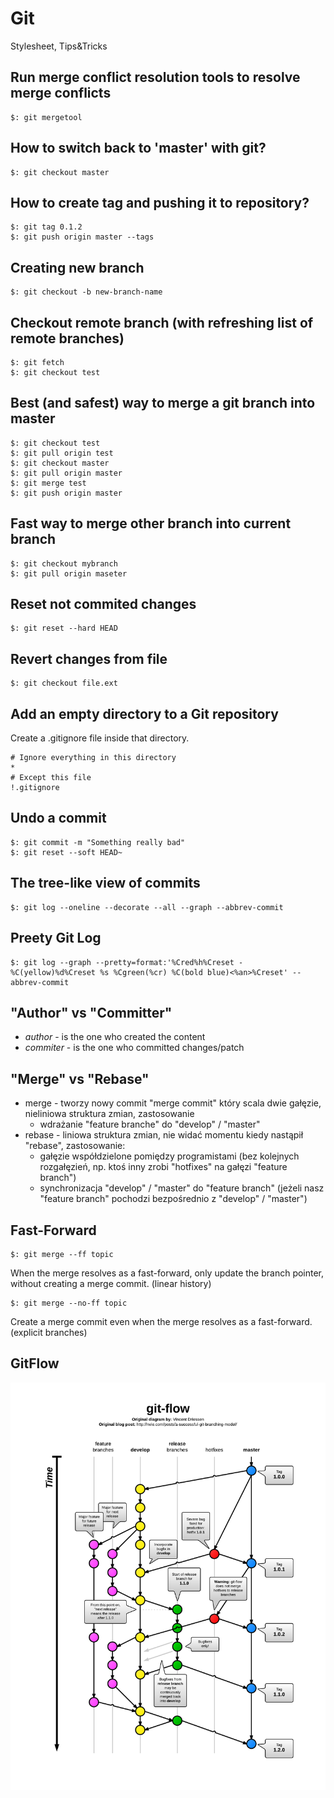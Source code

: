 # Git

Stylesheet, Tips&Tricks

## Run merge conflict resolution tools to resolve merge conflicts

```
$: git mergetool
```

##  How to switch back to 'master' with git?

```
$: git checkout master
```

##  How to create tag and pushing it to repository?

```
$: git tag 0.1.2
$: git push origin master --tags
```

## Creating new branch

```
$: git checkout -b new-branch-name
```

## Checkout remote branch (with refreshing list of remote branches)

```
$: git fetch
$: git checkout test
```

## Best (and safest) way to merge a git branch into master

```
$: git checkout test
$: git pull origin test
$: git checkout master
$: git pull origin master
$: git merge test
$: git push origin master
```
## Fast way to merge other branch into current branch

```
$: git checkout mybranch
$: git pull origin maseter
```

## Reset not commited changes

```
$: git reset --hard HEAD
```

## Revert changes from file

```
$: git checkout file.ext
```

## Add an empty directory to a Git repository

Create a .gitignore file inside that directory.

```
# Ignore everything in this directory
*
# Except this file
!.gitignore
```

## Undo a commit
```
$: git commit -m "Something really bad"
$: git reset --soft HEAD~
```

## The tree-like view of commits

```
$: git log --oneline --decorate --all --graph --abbrev-commit
```

## Preety Git Log

```
$: git log --graph --pretty=format:'%Cred%h%Creset -%C(yellow)%d%Creset %s %Cgreen(%cr) %C(bold blue)<%an>%Creset' --abbrev-commit
```

## "Author" vs "Committer"

- *author* - is the one who created the content
- *commiter* - is the one who committed changes/patch

## "Merge" vs "Rebase"

- merge - tworzy nowy commit "merge commit" który scala dwie gałęzie, nieliniowa struktura zmian, zastosowanie
  - wdrażanie "feature branche" do "develop" / "master"
- rebase - liniowa struktura zmian, nie widać momentu kiedy nastąpił "rebase", zastosowanie:
  - gałęzie współdzielone pomiędzy programistami (bez kolejnych rozgałęzień, np. ktoś inny zrobi "hotfixes" na gałęzi "feature branch")
  - synchronizacja "develop" / "master" do "feature branch" (jeżeli nasz "feature branch" pochodzi bezpośrednio z "develop" / "master")

## Fast-Forward

```
$: git merge --ff topic
```

When the merge resolves as a fast-forward, only update the branch pointer, without creating a merge commit. (linear history)

```
$: git merge --no-ff topic
```

Create a merge commit even when the merge resolves as a fast-forward. (explicit branches)

## GitFlow

![git-flow.png](git-flow.png)
